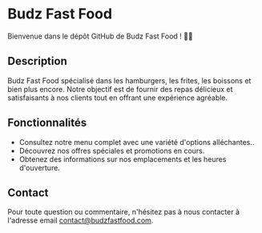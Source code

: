 # Budz Fast Food

Bienvenue dans le dépôt GitHub de Budz Fast Food ! 🍔🍟

## Description
Budz Fast Food  spécialisé dans les hamburgers, les frites, les boissons et bien plus encore. Notre objectif est de fournir des repas délicieux et satisfaisants à nos clients tout en offrant une expérience agréable.

## Fonctionnalités
- Consultez notre menu complet avec une variété d'options alléchantes..
- Découvrez nos offres spéciales et promotions en cours.
- Obtenez des informations sur nos emplacements et les heures d'ouverture.
## Contact
Pour toute question ou commentaire, n'hésitez pas à nous contacter à l'adresse email contact@budzfastfood.com.
